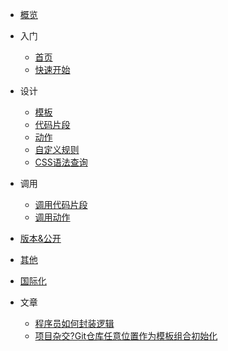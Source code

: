 - [概览](/zh-Hans/mind)
- 入门
    - [首页](/zh-Hans/README)
    - [快速开始](/zh-Hans/快速开始)
- 设计
    - [模板](/zh-Hans/设计/模板)
    - [代码片段](/zh-Hans/设计/代码片段)
    - [动作](/zh-Hans/设计/动作)
    - [自定义规则](/zh-Hans/设计/自定义规则)
    - [CSS语法查询](/zh-Hans/设计/css语法查询)
- 调用
    - [调用代码片段](/zh-Hans/调用代码片段)
    - [调用动作](/zh-Hans/调用动作)
- [版本&公开](/zh-Hans/公开)
- [其他](/zh-Hans/其他)
- [国际化](/zh-Hans/国际化)

- 文章
    - [程序员如何封装逻辑](/zh-Hans/程序员如何封装逻辑.md)
    - [项目杂交?Git仓库任意位置作为模板组合初始化](/zh-Hans/article/项目杂交-任意git仓库作为模板使用.md)